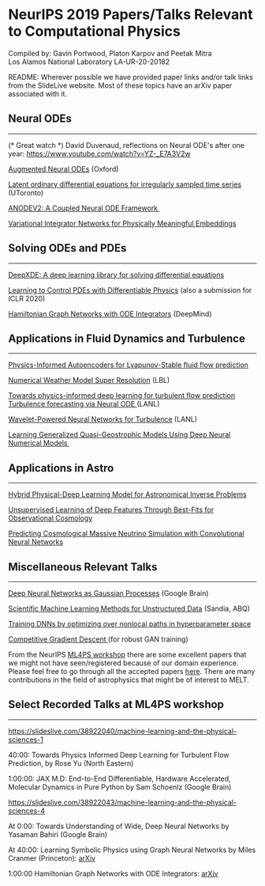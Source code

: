 # NeurIPS 2019 Papers/Talks Relevant to Computational Physics

Compiled by: Gavin Portwood, Platon Karpov and Peetak Mitra  
Los Alamos National Laboratory
LA-UR-20-20182

README: Wherever possible we have provided paper links and/or talk links from the SlideLive website. Most of these topics have an arXiv paper associated with it.



## Neural ODEs

* * * * *

(* Great watch *) David Duvenaud, reflections on Neural ODE's after one year: <https://www.youtube.com/watch?v=YZ-_E7A3V2w>

[Augmented Neural ODEs](https://papers.nips.cc/paper/8577-augmented-neural-odes) (Oxford)

[Latent ordinary differential equations for irregularly sampled time series](https://papers.nips.cc/paper/8773-latent-ordinary-differential-equations-for-irregularly-sampled-time-series) (UToronto)

[ANODEV2: A Coupled Neural ODE Framework ](https://papers.nips.cc/paper/8758-anodev2-a-coupled-neural-ode-framework)

[Variational Integrator Networks for Physically Meaningful Embeddings](http://bayesiandeeplearning.org/2019/papers/110.pdf)


## Solving ODEs and PDEs

* * * * *

[DeepXDE: A deep learning library for solving differential equations](https://arxiv.org/abs/1907.04502)

[Learning to Control PDEs with Differentiable Physics](https://openreview.net/pdf?id=HyeSin4FPB) (also a submission for ICLR 2020)

[Hamiltonian Graph Networks with ODE Integrators](https://ml4physicalsciences.github.io/files/NeurIPS_ML4PS_2019_30.pdf) (DeepMind)


## Applications in Fluid Dynamics and Turbulence

* * * * *

[Physics-Informed Autoencoders for Lyapunov-Stable fluid flow prediction](https://arxiv.org/pdf/1905.10866.pdf)

[Numerical Weather Model Super Resolution](https://ml4physicalsciences.github.io/files/NeurIPS_ML4PS_2019_75.pdf) (LBL)

[Towards physics-informed deep learning for turbulent flow prediction](https://ml4physicalsciences.github.io/files/NeurIPS_ML4PS_2019_81.pdf) 
[Turbulence forecasting via Neural ODE ](https://ml4physicalsciences.github.io/files/NeurIPS_ML4PS_2019_67.pdf)(LANL)

[Wavelet-Powered Neural Networks for Turbulence](https://ml4physicalsciences.github.io/files/NeurIPS_ML4PS_2019_133.pdf) (LANL)

[Learning Generalized Quasi-Geostrophic Models Using Deep Neural Numerical Models ](https://ml4physicalsciences.github.io/files/NeurIPS_ML4PS_2019_109.pdf)


## Applications in Astro

* * * * *

[Hybrid Physical-Deep Learning Model for Astronomical Inverse Problems](https://ml4physicalsciences.github.io/files/NeurIPS_ML4PS_2019_70.pdf)

[Unsupervised Learning of Deep Features Through Best-Fits for Observational Cosmology](https://ml4physicalsciences.github.io/files/NeurIPS_ML4PS_2019_111.pdf)

[Predicting Cosmological Massive Neutrino Simulation with Convolutional Neural Networks](https://ml4physicalsciences.github.io/files/NeurIPS_ML4PS_2019_137.pdf)


## Miscellaneous Relevant Talks

* * * * *

[Deep Neural Networks as Gaussian Processes](https://arxiv.org/pdf/1711.00165.pdf) (Google Brain)

[Scientific Machine Learning Methods for Unstructured Data](https://ml4physicalsciences.github.io/files/NeurIPS_ML4PS_2019_8.pdf) (Sandia, ABQ)

[Training DNNs by optimizing over nonlocal paths in hyperparameter space](https://ml4physicalsciences.github.io/files/NeurIPS_ML4PS_2019_57.pdf)

[Competitive Gradient Descent ](http://papers.nips.cc/paper/8979-competitive-gradient-descent.pdf)(for robust GAN training)

From the NeurIPS [ML4PS workshop](https://ml4physicalsciences.github.io/) there are some excellent papers that we might not have seen/registered because of our domain experience. Please feel free to go through all the accepted papers [here](https://ml4physicalsciences.github.io/#papers). There are many contributions in the field of astrophysics that might be of interest to MELT.


## Select Recorded Talks at ML4PS workshop

* * * * *

<https://slideslive.com/38922040/machine-learning-and-the-physical-sciences-1>

40:00: Towards Physics Informed Deep Learning for Turbulent Flow Prediction, by Rose Yu (North Eastern)

1:00:00: JAX M.D: End-to-End Differentiable, Hardware Accelerated, Molecular Dynamics in Pure Python by Sam Schoenlz (Google Brain)

<https://slideslive.com/38922043/machine-learning-and-the-physical-sciences-4>

At 0:00: Towards Understanding of Wide, Deep Neural Networks by Yasaman Bahiri (Google Brain)

At 40:00: Learning Symbolic Physics using Graph Neural Networks by Miles Cranmer (Princeton): [arXiv](https://arxiv.org/pdf/1909.05862.pdf)

1:00:00 Hamiltonian Graph Networks with ODE Integrators: [arXiv](https://arxiv.org/pdf/1909.12790.pdf)
